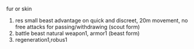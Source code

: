 fur or skin
1. res small beast advantage on quick and discreet, 20m movement, no free attacks for passing/withdrawing (scout form)
2. battle beast natural weapon1, armor1 (beast form)
3. regeneration1,robus1
